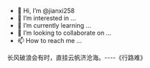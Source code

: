 - 👋 Hi, I’m @jianxi258
- 👀 I’m interested in ...
- 🌱 I’m currently learning ...
- 💞️ I’m looking to collaborate on ...
- 📫 How to reach me ...

<!---
jianxi258/jianxi258 is a ✨ special ✨ repository because its `README.md` (this file) appears on your GitHub profile.
You can click the Preview link to take a look at your changes.
--->
长风破浪会有时，直挂云帆济沧海。----《行路难》
